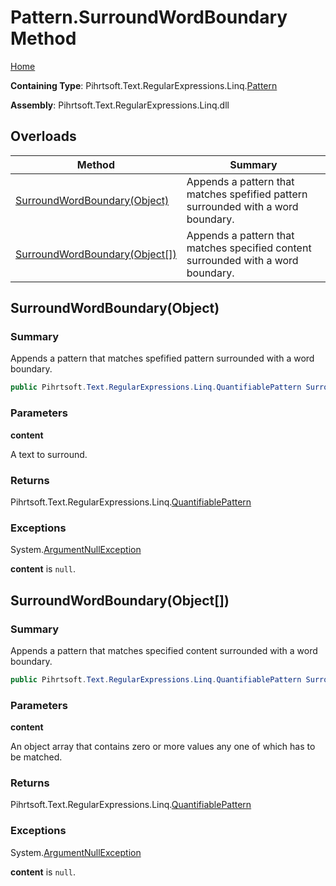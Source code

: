 # Pattern\.SurroundWordBoundary Method

[Home](../../../../../../README.md)

**Containing Type**: Pihrtsoft\.Text\.RegularExpressions\.Linq\.[Pattern](../README.md)

**Assembly**: Pihrtsoft\.Text\.RegularExpressions\.Linq\.dll

## Overloads

| Method | Summary |
| ------ | ------- |
| [SurroundWordBoundary(Object)](#Pihrtsoft_Text_RegularExpressions_Linq_Pattern_SurroundWordBoundary_System_Object_) | Appends a pattern that matches spefified pattern surrounded with a word boundary\. |
| [SurroundWordBoundary(Object\[\])](#Pihrtsoft_Text_RegularExpressions_Linq_Pattern_SurroundWordBoundary_System_Object___) | Appends a pattern that matches specified content surrounded with a word boundary\. |

## SurroundWordBoundary\(Object\) <a name="Pihrtsoft_Text_RegularExpressions_Linq_Pattern_SurroundWordBoundary_System_Object_"></a>

### Summary

Appends a pattern that matches spefified pattern surrounded with a word boundary\.

```csharp
public Pihrtsoft.Text.RegularExpressions.Linq.QuantifiablePattern SurroundWordBoundary(object content)
```

### Parameters

**content**

A text to surround\.

### Returns

Pihrtsoft\.Text\.RegularExpressions\.Linq\.[QuantifiablePattern](../../QuantifiablePattern/README.md)

### Exceptions

System\.[ArgumentNullException](https://docs.microsoft.com/en-us/dotnet/api/system.argumentnullexception)

**content** is `null`\.

## SurroundWordBoundary\(Object\[\]\) <a name="Pihrtsoft_Text_RegularExpressions_Linq_Pattern_SurroundWordBoundary_System_Object___"></a>

### Summary

Appends a pattern that matches specified content surrounded with a word boundary\.

```csharp
public Pihrtsoft.Text.RegularExpressions.Linq.QuantifiablePattern SurroundWordBoundary(params object[] content)
```

### Parameters

**content**

An object array that contains zero or more values any one of which has to be matched\.

### Returns

Pihrtsoft\.Text\.RegularExpressions\.Linq\.[QuantifiablePattern](../../QuantifiablePattern/README.md)

### Exceptions

System\.[ArgumentNullException](https://docs.microsoft.com/en-us/dotnet/api/system.argumentnullexception)

**content** is `null`\.

